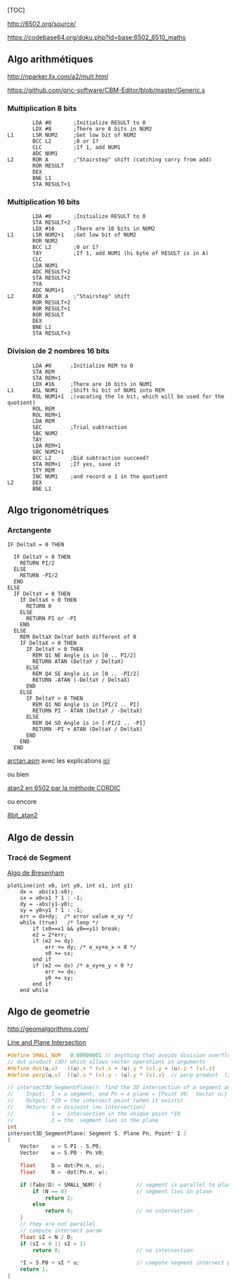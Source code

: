 [TOC]



http://6502.org/source/

https://codebase64.org/doku.php?id=base:6502_6510_maths

## Algo arithmétiques

http://nparker.llx.com/a2/mult.html

https://github.com/oric-software/CBM-Editor/blob/master/Generic.s

### Multiplication 8 bits
```
        LDA #0       ;Initialize RESULT to 0
        LDX #8       ;There are 8 bits in NUM2
L1      LSR NUM2     ;Get low bit of NUM2
        BCC L2       ;0 or 1?
        CLC          ;If 1, add NUM1
        ADC NUM1
L2      ROR A        ;"Stairstep" shift (catching carry from add)
        ROR RESULT
        DEX
        BNE L1
        STA RESULT+1
```

### Multiplication 16 bits
```
        LDA #0       ;Initialize RESULT to 0
        STA RESULT+2
        LDX #16      ;There are 16 bits in NUM2
L1      LSR NUM2+1   ;Get low bit of NUM2
        ROR NUM2
        BCC L2       ;0 or 1?
        TAY          ;If 1, add NUM1 (hi byte of RESULT is in A)
        CLC
        LDA NUM1
        ADC RESULT+2
        STA RESULT+2
        TYA
        ADC NUM1+1
L2      ROR A        ;"Stairstep" shift
        ROR RESULT+2
        ROR RESULT+1
        ROR RESULT
        DEX
        BNE L1
        STA RESULT+3
```

### Division de 2 nombres 16 bits

```
        LDA #0      ;Initialize REM to 0
        STA REM
        STA REM+1
        LDX #16     ;There are 16 bits in NUM1
L1      ASL NUM1    ;Shift hi bit of NUM1 into REM
        ROL NUM1+1  ;(vacating the lo bit, which will be used for the quotient)
        ROL REM
        ROL REM+1
        LDA REM
        SEC         ;Trial subtraction
        SBC NUM2
        TAY
        LDA REM+1
        SBC NUM2+1
        BCC L2      ;Did subtraction succeed?
        STA REM+1   ;If yes, save it
        STY REM
        INC NUM1    ;and record a 1 in the quotient
L2      DEX
        BNE L1
```
## Algo trigonométriques

### Arctangente

```basic
IF DeltaX = 0 THEN

  IF DeltaY > 0 THEN
    RETURN PI/2
  ELSE
    RETURN -PI/2
  END
ELSE
  IF DeltaY = 0 THEN
    IF DeltaX > 0 THEN
      RETURN 0
    ELSE
      RETURN PI or -PI
    END
  ELSE
    REM DeltaX DeltaY both different of 0  
    IF DeltaX > 0 THEN
      IF DeltaY > 0 THEN
        REM Q1 NE Angle is in [0 .. PI/2]
        RETURN ATAN (DeltaY / DeltaX)
      ELSE
        REM Q4 SE Angle is in [0 .. -PI/2]
        RETURN -ATAN (-DeltaY / DeltaX)
      END
    ELSE
      IF DeltaY > 0 THEN
        REM Q1 NO Angle is in [PI/2 .. PI]
        RETURN PI - ATAN (DeltaY / -DeltaX)
      ELSE
        REM Q4 SO Angle is in [-PI/2 .. -PI]
        RETURN -PI + ATAN (DeltaY / DeltaX)
      END
    END
  END

```

[arctan.asm](https://github.com/dustmop/arctan24/blob/master/arctan.asm) avec les explications [ici](http://www.dustmop.io/blog/2015/07/22/discrete-arctan-in-6502/)

ou bien

[atan2 en 6502 par la méthode CORDIC](https://atariage.com/forums/blogs/entry/3385-atan2-in-6502/)

ou encore

[8bit_atan2](https://codebase64.org/doku.php?id=base:8bit_atan2_8-bit_angle)
## Algo de dessin

### Tracé de Segment

[Algo de  Bresenham](https://en.wikipedia.org/wiki/Bresenham%27s_line_algorithm)

```
plotLine(int x0, int y0, int x1, int y1)
    dx =  abs(x1-x0);
    sx = x0<x1 ? 1 : -1;
    dy = -abs(y1-y0);
    sy = y0<y1 ? 1 : -1;
    err = dx+dy;  /* error value e_xy */
    while (true)   /* loop */
        if (x0==x1 && y0==y1) break;
        e2 = 2*err;
        if (e2 >= dy)
            err += dy; /* e_xy+e_x > 0 */
            x0 += sx;
        end if
        if (e2 <= dx) /* e_xy+e_y < 0 */
            err += dx;
            y0 += sy;
        end if
    end while
```


## Algo de geometrie


http://geomalgorithms.com/


[Line and Plane Intersection](http://geomalgorithms.com/a05-_intersect-1.html)

```C
#define SMALL_NUM   0.00000001 // anything that avoids division overflow
// dot product (3D) which allows vector operations in arguments
#define dot(u,v)   ((u).x * (v).x + (u).y * (v).y + (u).z * (v).z)
#define perp(u,v)  ((u).x * (v).y - (u).y * (v).x)  // perp product  (2D)
```


```C
// intersect3D_SegmentPlane(): find the 3D intersection of a segment and a plane
//    Input:  S = a segment, and Pn = a plane = {Point V0;  Vector n;}
//    Output: *I0 = the intersect point (when it exists)
//    Return: 0 = disjoint (no intersection)
//            1 =  intersection in the unique point *I0
//            2 = the  segment lies in the plane
int
intersect3D_SegmentPlane( Segment S, Plane Pn, Point* I )
{
    Vector    u = S.P1 - S.P0;
    Vector    w = S.P0 - Pn.V0;

    float     D = dot(Pn.n, u);
    float     N = -dot(Pn.n, w);

    if (fabs(D) < SMALL_NUM) {           // segment is parallel to plane
        if (N == 0)                      // segment lies in plane
            return 2;
        else
            return 0;                    // no intersection
    }
    // they are not parallel
    // compute intersect param
    float sI = N / D;
    if (sI < 0 || sI > 1)
        return 0;                        // no intersection

    *I = S.P0 + sI * u;                  // compute segment intersect point
    return 1;
}
```
